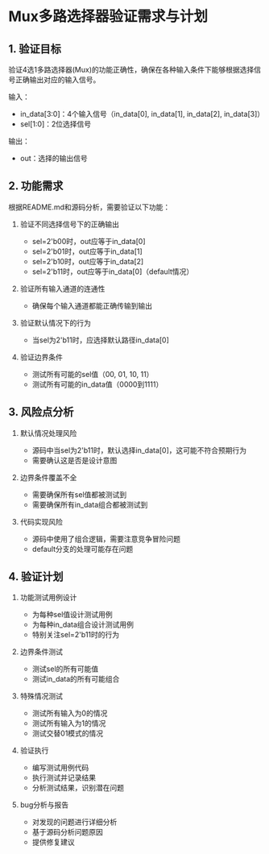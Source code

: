 # Mux多路选择器验证需求与计划

## 1. 验证目标

验证4选1多路选择器(Mux)的功能正确性，确保在各种输入条件下能够根据选择信号正确输出对应的输入信号。

输入：
- in_data[3:0]：4个输入信号（in_data[0], in_data[1], in_data[2], in_data[3]）
- sel[1:0]：2位选择信号

输出：
- out：选择的输出信号

## 2. 功能需求

根据README.md和源码分析，需要验证以下功能：

1. 验证不同选择信号下的正确输出
   - sel=2'b00时，out应等于in_data[0]
   - sel=2'b01时，out应等于in_data[1]
   - sel=2'b10时，out应等于in_data[2]
   - sel=2'b11时，out应等于in_data[0]（default情况）

2. 验证所有输入通道的连通性
   - 确保每个输入通道都能正确传输到输出

3. 验证默认情况下的行为
   - 当sel为2'b11时，应选择默认路径in_data[0]

4. 验证边界条件
   - 测试所有可能的sel值（00, 01, 10, 11）
   - 测试所有可能的in_data值（0000到1111）

## 3. 风险点分析

1. 默认情况处理风险
   - 源码中当sel为2'b11时，默认选择in_data[0]，这可能不符合预期行为
   - 需要确认这是否是设计意图

2. 边界条件覆盖不全
   - 需要确保所有sel值都被测试到
   - 需要确保所有in_data组合都被测试到

3. 代码实现风险
   - 源码中使用了组合逻辑，需要注意竞争冒险问题
   - default分支的处理可能存在问题

## 4. 验证计划

1. 功能测试用例设计
   - 为每种sel值设计测试用例
   - 为每种in_data组合设计测试用例
   - 特别关注sel=2'b11时的行为

2. 边界条件测试
   - 测试sel的所有可能值
   - 测试in_data的所有可能组合

3. 特殊情况测试
   - 测试所有输入为0的情况
   - 测试所有输入为1的情况
   - 测试交替01模式的情况

4. 验证执行
   - 编写测试用例代码
   - 执行测试并记录结果
   - 分析测试结果，识别潜在问题

5. bug分析与报告
   - 对发现的问题进行详细分析
   - 基于源码分析问题原因
   - 提供修复建议